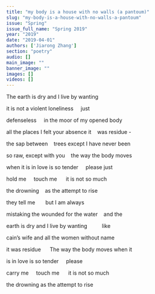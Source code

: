 ```yaml
---
title: "my body is a house with no walls (a pantoum)"
slug: "my-body-is-a-house-with-no-walls-a-pantoum"
issue: "Spring"
issue_full_name: "Spring 2019"
year: "2019"
date: "2019-04-01"
authors: ['Jiarong Zhang']
section: "poetry"
audio: []
main_image: ""
banner_image: ""
images: []
videos: []
---
```


The earth is dry and I live by wanting  

it is not a violent loneliness &nbsp;&nbsp;&nbsp; just  

defenseless &nbsp;&nbsp;&nbsp; in the moor of my opened body  

all the places I felt your absence it &nbsp;&nbsp; was residue -  

the sap between &nbsp;&nbsp; trees except I have never been  

so raw, except with you &nbsp;&nbsp; the way the body moves  

when it is in love is so tender &nbsp;&nbsp;&nbsp; please just  

hold me &nbsp;&nbsp;&nbsp; touch me &nbsp;&nbsp;&nbsp;&nbsp; it is not so much  

the drowning &nbsp;&nbsp; as the attempt to rise  

they tell me &nbsp;&nbsp;&nbsp;&nbsp;&nbsp; but I am always  

mistaking the wounded for the water &nbsp;&nbsp; and the  

earth is dry and I live by wanting &nbsp;&nbsp;&nbsp;&nbsp;&nbsp;&nbsp;&nbsp;&nbsp; like  

cain’s wife and all the women without name   

it was residue &nbsp;&nbsp;&nbsp;&nbsp; The way the body moves when it  

is in love is so tender &nbsp;&nbsp;&nbsp; please  

carry me &nbsp;&nbsp;&nbsp; touch me &nbsp;&nbsp;&nbsp;&nbsp; it is not so much  

the drowning as the attempt to rise  
